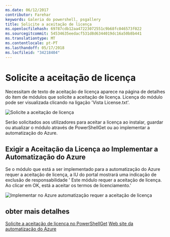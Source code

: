 ```yaml
---
ms.date: 06/12/2017
contributor: Farehar
keywords: Galeria do powershell, psgallery
title: Solicite a aceitação de licença
ms.openlocfilehash: 69787cdb12aa47223072551c9b68fc046573f022
ms.sourcegitcommit: 54534635eedacf531d8d6344019dc16a50b8b441
ms.translationtype: MT
ms.contentlocale: pt-PT
ms.lasthandoff: 05/17/2018
ms.locfileid: "34218404"
---
```

# <a name="require-license-acceptance"></a>Solicite a aceitação de licença

Necessitam de texto de aceitação de licença aparece na página de detalhes do item de módulos que solicite a aceitação de licença. Licença do módulo pode ser visualizada clicando na ligação 'Vista License.txt'.

![Solicite a aceitação de licença](../../Images/RequireLicenseAcceptance.png)

Serão solicitados aos utilizadores para aceitar a licença ao instalar, guardar ou atualizar o módulo através de PowerShellGet ou ao implementar a automatização do Azure.

## <a name="require-license-acceptance-on-deploy-to-azure-automation"></a>Exigir a Aceitação da Licença ao Implementar a Automatização do Azure

Se o módulo que está a ser implementado para a automatização do Azure requer a aceitação de licença, a IU do portal mostrará uma indicação de exclusão de responsabilidade ' Este módulo requer a aceitação de licença. Ao clicar em OK, está a aceitar os termos de licenciamento.'

![Implementar no Azure automatização requer a aceitação de licença](../../Images/DeployToAzureAutomationRequireLicenseAcceptanceDisclaimer.png)

## <a name="more-details"></a>obter mais detalhes

[Solicite a aceitação de licença no PowerShellGet](../../concepts/module-license-acceptance.md)
[Web site da automatização do Azure](/azure/automation)